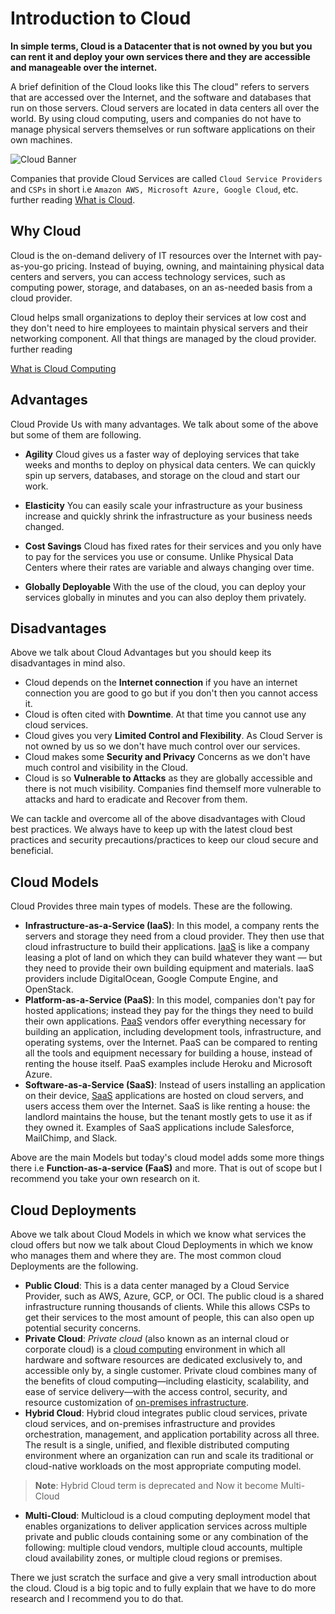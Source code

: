 # Introduction to Cloud

**In simple terms, Cloud is a Datacenter that is not owned by you but you can rent it and deploy your own services there and they are accessible and manageable over the internet.**

A brief definition of the Cloud looks like this
The cloud" refers to servers that are accessed over the Internet, and the software and databases that run on those servers. Cloud servers are located in data centers all over the world. By using cloud computing, users and companies do not have to manage physical servers themselves or run software applications on their own machines.

![Cloud Banner](https://cf-assets.www.cloudflare.com/slt3lc6tev37/3YT0gya2bkUeuMrnGxhjAZ/4146c20c214cf001c74c0868ddfb9503/what-is-the-cloud.png)

Companies that provide Cloud Services are called `Cloud Service Providers` and `CSPs` in short i.e `Amazon AWS, Microsoft Azure, Google Cloud`, etc. further reading [What is Cloud](https://www.cloudflare.com/learning/cloud/what-is-the-cloud/).

## Why Cloud
Cloud is the on-demand delivery of IT resources over the Internet with pay-as-you-go pricing. Instead of buying, owning, and maintaining physical data centers and servers, you can access technology services, such as computing power, storage, and databases, on an as-needed basis from a cloud provider.

Cloud helps small organizations to deploy their services at low cost and they don't need to hire employees to maintain physical servers and their networking component. All that things are managed by the cloud provider. further reading 

[What is Cloud Computing](https://aws.amazon.com/what-is-cloud-computing/)

## Advantages
Cloud Provide Us with many advantages. We talk about some of the above but some of them are following.

- **Agility**
	Cloud gives us a faster way of deploying services that take weeks and months to deploy on physical data centers. We can quickly spin up servers, databases, and storage on the cloud and start our work.

- **Elasticity**
	You can easily scale your infrastructure as your business increase and quickly shrink the infrastructure as your business needs changed.

- **Cost Savings**
	Cloud has fixed rates for their services and you only have to pay for the services you use or consume. Unlike Physical Data Centers where their rates are variable and always changing over time.

- **Globally Deployable**
	With the use of the cloud, you can deploy your services globally in minutes and you can also deploy them privately.

## Disadvantages
Above we talk about Cloud Advantages but you should keep its disadvantages in mind also.
- Cloud depends on the **Internet connection** if you have an internet connection you are good to go but if you don't then you cannot access it.
- Cloud is often cited with **Downtime**. At that time you cannot use any cloud services.
- Cloud gives you very **Limited Control and Flexibility**. As Cloud Server is not owned by us so we don't have much control over our services.
- Cloud makes some **Security and Privacy** Concerns as we don't have much control and visibility in the Cloud.
- Cloud is so **Vulnerable to Attacks** as they are globally accessible and there is not much visibility. Companies find themself more vulnerable to attacks and hard to eradicate and Recover from them.

We can tackle and overcome all of the above disadvantages with Cloud best practices. We always have to keep up with the latest cloud best practices and security precautions/practices to keep our cloud secure and beneficial.  

## Cloud Models
Cloud Provides three main types of models. These are the following.
- **Infrastructure-as-a-Service (IaaS)**: In this model, a company rents the servers and storage they need from a cloud provider. They then use that cloud infrastructure to build their applications. [IaaS](https://www.cloudflare.com/learning/cloud/what-is-iaas/) is like a company leasing a plot of land on which they can build whatever they want — but they need to provide their own building equipment and materials. IaaS providers include DigitalOcean, Google Compute Engine, and OpenStack.
- **Platform-as-a-Service (PaaS)**: In this model, companies don't pay for hosted applications; instead they pay for the things they need to build their own applications. [PaaS](https://www.cloudflare.com/learning/serverless/glossary/platform-as-a-service-paas/) vendors offer everything necessary for building an application, including development tools, infrastructure, and operating systems, over the Internet. PaaS can be compared to renting all the tools and equipment necessary for building a house, instead of renting the house itself. PaaS examples include Heroku and Microsoft Azure.
- **Software-as-a-Service (SaaS)**: Instead of users installing an application on their device, [SaaS](https://www.cloudflare.com/learning/cloud/what-is-saas/) applications are hosted on cloud servers, and users access them over the Internet. SaaS is like renting a house: the landlord maintains the house, but the tenant mostly gets to use it as if they owned it. Examples of SaaS applications include Salesforce, MailChimp, and Slack.

Above are the main Models but today's cloud model adds some more things there i.e **Function-as-a-service (FaaS)** and more. That is out of scope but I recommend you take your own research on it.

## Cloud Deployments
Above we talk about Cloud Models in which we know what services the cloud offers but now we talk about Cloud Deployments in which we know who manages them and where they are.
The most common cloud Deployments are the following.
- **Public Cloud**: This is a data center managed by a Cloud Service Provider, such as AWS, Azure, GCP, or OCI. The public cloud is a shared infrastructure running thousands of clients. While this allows CSPs to get their services to the most amount of people, this can also open up potential security concerns.
- **Private Cloud**: _Private cloud_ (also known as an internal cloud or corporate cloud) is a [cloud computing](https://www.ibm.com/cloud/learn/cloud-computing) environment in which all hardware and software resources are dedicated exclusively to, and accessible only by, a single customer. Private cloud combines many of the benefits of cloud computing—including elasticity, scalability, and ease of service delivery—with the access control, security, and resource customization of [on-premises infrastructure](https://www.ibm.com/it-infrastructure/solutions/hybrid-cloud).
- **Hybrid Cloud**: Hybrid cloud integrates public cloud services, private cloud services, and on-premises infrastructure and provides orchestration, management, and application portability across all three. The result is a single, unified, and flexible distributed computing environment where an organization can run and scale its traditional or cloud-native workloads on the most appropriate computing model.

> **Note**: Hybrid Cloud term is deprecated and Now it become Multi-Cloud

- **Multi-Cloud**: Multicloud is a cloud computing deployment model that enables organizations to deliver application services across multiple private and public clouds containing some or any combination of the following: multiple cloud vendors, multiple cloud accounts, multiple cloud availability zones, or multiple cloud regions or premises.

There we just scratch the surface and give a very small introduction about the cloud. Cloud is a big topic and to fully explain that we have to do more research and I recommend you to do that.